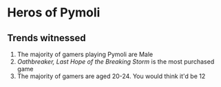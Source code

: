 # Heros of Pymoli
## Trends witnessed
1. The majority of gamers playing Pymoli are Male
2. *Oathbreaker, Last Hope of the Breaking Storm* is the most purchased game
3. The majority of gamers are aged 20-24. You would think it'd be 12
